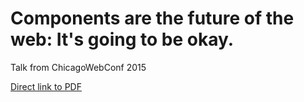 # Components are the future of the web: It's going to be okay. 
Talk from ChicagoWebConf 2015

[Direct link to PDF](http://f.cl.ly/items/2Y3t0j1D08112i1c1M2q/components.compressed.pdf)
